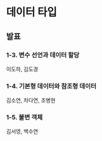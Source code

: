 # 데이터 타입

## 발표

### 1-3. 변수 선언과 데이터 할당

이도하, 김도경

### 1-4. 기본형 데이터와 참조형 데이터

김소연, 차다연, 조병현

### 1-5. 불변 객체

김서영, 백수연
